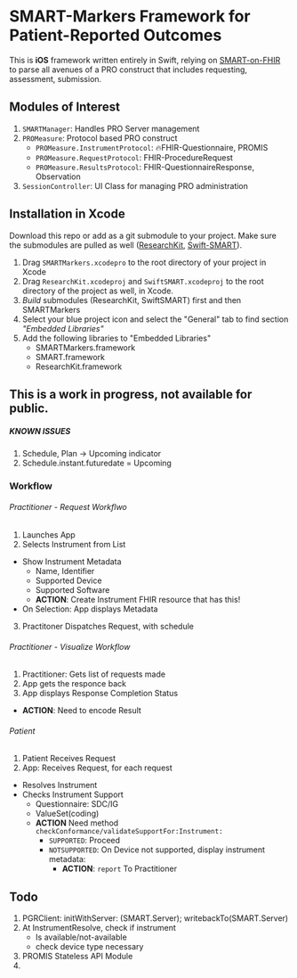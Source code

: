 SMART-Markers Framework for Patient-Reported Outcomes
===================================================

This is **iOS** framework written entirely in Swift, relying on [SMART-on-FHIR][link-smart-on-fhir] to parse all avenues of a PRO construct that includes requesting, assessment, submission. 

## Modules of Interest

1. `SMARTManager`: Handles PRO Server management
2. `PROMeasure`: Protocol based PRO construct
    - `PROMeasure.InstrumentProtocol`: 🔥FHIR-Questionnaire, PROMIS
    - `PROMeasure.RequestProtocol`: FHIR-ProcedureRequest
    - `PROMeasure.ResultsProtocol`: FHIR-QuestionnaireResponse, Observation
3. `SessionController`: UI Class for managing PRO administration


## Installation in Xcode

Download this repo or add as a git submodule to your project. Make sure the submodules are pulled as well ([ResearchKit][link-researchkit], [Swift-SMART][link-swift-smart]). 

1. Drag `SMARTMarkers.xcodepro` to the root directory of your project in Xcode
2. Drag `ResearchKit.xcodeproj` and `SwiftSMART.xcodeproj` to the root directory of the project as well, in Xcode.
3. _Build_ submodules (ResearchKit, SwiftSMART) first and then SMARTMarkers
3. Select your blue project icon and select the "General" tab to find section _"Embedded Libraries"_ 
4. Add the following libraries to "Embedded Libraries" 
    - SMARTMarkers.framework
    - SMART.framework
    - ResearchKit.framework


## This is a work in progress, not available for public. 



#####  KNOWN ISSUES

1. Schedule, Plan -> Upcoming indicator
2. Schedule.instant.futuredate = Upcoming


[link-smart-on-fhir]: http://www.smarthealthit.org 
[link-researchkit]: http://researchkit.org
[link-swift-smart]: https://github.com/smart-on-fhir/Swift-SMART


### Workflow

###### Practitioner - Request Workflwo

1. Launches App
2. Selects Instrument from List
  - Show Instrument Metadata
    - Name, Identifier
    - Supported Device 
    - Supported Software
    - **ACTION**: Create Instrument FHIR resource that has this!
  - On Selection: App displays Metadata
3. Practitoner Dispatches Request, with schedule

###### Practitioner - Visualize Workflow

1. Practitioner: Gets list of requests made
2. App gets the responce back
3. App displays Response Completion Status
  - **ACTION**: Need to encode Result
  
###### Patient
1. Patient Receives Request
2. App: Receives Request, for each request
  - Resolves Instrument
  - Checks Instrument Support 
    - Questionnaire: SDC/IG
    - ValueSet(coding)
    - **ACTION** Need method `checkConformance/validateSupportFor:Instrument:`
        - `SUPPORTED`: Proceed
        - `NOTSUPPORTED`: On Device not supported, display instrument metadata: 
            - **ACTION**: `report` To Practitioner
        

## Todo

1. PGRClient: initWithServer: (SMART.Server); writebackTo(SMART.Server) 
2. At InstrumentResolve, check if instrument
    - Is available/not-available
    - check device type necessary
3. PROMIS Stateless API Module
4. 
